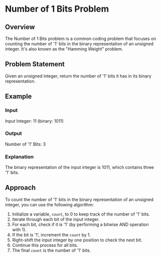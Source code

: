 # Number of 1 Bits Problem

## Overview
The Number of 1 Bits problem is a common coding problem that focuses on counting the number of '1' bits in the binary representation of an unsigned integer. It's also known as the "Hamming Weight" problem.

## Problem Statement
Given an unsigned integer, return the number of '1' bits it has in its binary representation.

## Example
### Input
Input Integer: 11 (binary: 1011)

### Output
Number of '1' Bits: 3

### Explanation
The binary representation of the input integer is 1011, which contains three '1' bits.

## Approach
To count the number of '1' bits in the binary representation of an unsigned integer, you can use the following algorithm:

1. Initialize a variable, `count`, to 0 to keep track of the number of '1' bits.
2. Iterate through each bit of the input integer.
3. For each bit, check if it is '1' (by performing a bitwise AND operation with 1).
4. If the bit is '1', increment the `count` by 1.
5. Right-shift the input integer by one position to check the next bit.
6. Continue this process for all bits.
7. The final `count` is the number of '1' bits.